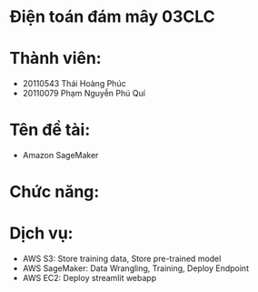 # Điện toán đám mây 03CLC
# Thành viên: 
  - 20110543 Thái Hoàng Phúc
  - 20110079 Phạm Nguyễn Phú Quí
# Tên đề tài: 
  - Amazon SageMaker
# Chức năng:
# Dịch vụ:
- AWS S3:
Store training data, 
Store pre-trained model
- AWS SageMaker:
Data Wrangling, 
Training, 
Deploy Endpoint
- AWS EC2:
Deploy streamlit webapp

